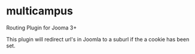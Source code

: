 multicampus
===========

Routing Plugin for Jooma 3+

This plugin will redirect url's in Joomla to a suburl if the a cookie has been set.
